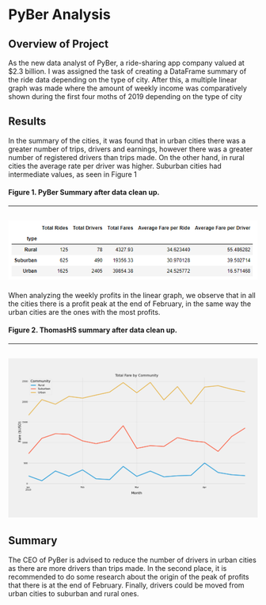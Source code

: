 # PyBer Analysis
## Overview of Project
As the new data analyst of PyBer, a ride-sharing app company valued at $2.3 billion. I was assigned the task of creating a DataFrame summary of the ride data depending on the type of city. After this, a multiple linear graph was made where the amount of weekly income was comparatively shown during the first four moths of 2019 depending on the type of city
## Results
In the summary of the cities, it was found that in urban cities there was a greater number of trips, drivers and earnings, however there was a greater number of registered drivers than trips made. On the other hand, in rural cities the average rate per driver was higher. Suburban cities had intermediate values, as seen in Figure 1
#### Figure 1. PyBer Summary after data clean up.
-------
![PyBer_Summary.png](https://github.com/Ricardolpz99/PyBer_Analysis/blob/main/analysis/PyBer_Summary.png)
-------
When analyzing the weekly profits in the linear graph, we observe that in all the cities there is a profit peak at the end of February, in the same way the urban cities are the ones with the most profits.
#### Figure 2. ThomasHS summary after data clean up.
-------
![Fig8.png](https://github.com/Ricardolpz99/PyBer_Analysis/blob/main/analysis/Fig8.png)
--------
## Summary
The CEO of PyBer is advised to reduce the number of drivers in urban cities as there are more drivers than trips made.
In the second place, it is recommended to do some research about the origin of the peak of profits that there is at the end of February.
Finally, drivers could be moved from urban cities to suburban and rural ones.
